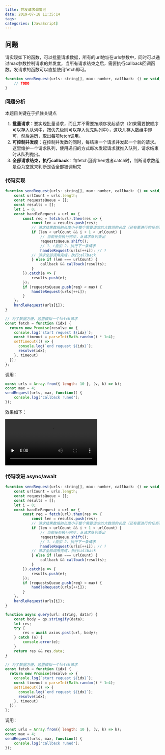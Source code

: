 ```yaml
---
title: 并发请求调度池
date: 2019-07-18 11:35:14
tags:
categories: [JavaScript]
---
```


## 问题

请实现如下的函数，可以批量请求数据，所有的url地址在urls参数中，同时可以通过max参数控制请求的并发度，当所有请求结束之后，需要执行callback回调函数。发请求的函数可以直接使用fetch即可。

```js
function sendRequest(urls: string[], max: number, callback: () => void) {
    // TODO
}
```

### 问题分析

本题目关键在于抓住关键点

1. **批量请求**：要实现批量请求，而且并不需要按顺序发起请求（如果需要按顺序可以存入队列中，按优先级则可以存入优先队列中），这块儿存入数组中即可，然后遍历，取出每项fetch调用。
2. **可控制并发度**：在控制并发数的同时，每结束一个请求并发起一个新的请求。这里维护一个请求队列，使用递归的方式每次发起请求就推入队列，请求结束时从队列抛出。
3. **全部请求结束，执行callback**：每fetch回调then或者catch时，判断请求数组是否为空就来判断是否全部被调用完

### 代码实现

```js
function sendRequest(urls: string[], max: number, callback: () => void) {
    const urlCount = urls.length;
    const requestsQueue = [];
    const results = [];
    let i = 0;
    const handleRequest = url => {
        const req = fetch(url).then(res => {
            const len = results.push(res);
            // 请求结果数组的长度小于整个需要请求的大数组的长度（还有要进行的任务） && 下一条请求存在
            if (len < urlCount && i + 1 < urlCount) {
                // 当前任务执行完毕，从请求队列丢出
                requestsQueue.shift();
                // 1、i自加 2、执行下一条请求
                handleRequest(urls[++i]); // ?
            // 请求全部调用完成，执行callback
            } else if (len === urlCount) {
                callback && callback(results);
            }
        }).catch(e => {
            results.push(e);
        });
        if (requestsQueue.push(req) < max) {
            handleRequest(urls[++i]);
        }
    };
    handleRequest(urls[i]);
}

// 为了数据方便，这里模拟一个fetch请求
const fetch = function (idx) {
  return new Promise(resolve => {
    console.log(`start request ${idx}`);
    const timeout = parseInt(Math.random() * 1e4);
    setTimeout(() => {
      console.log(`end request ${idx}`);
      resolve(idx);
    }, timeout)
  });
};
```

调用：

```js
const urls = Array.from({ length: 10 }, (v, k) => k);
const max = 4;
sendRequest(urls, max, function() {
    console.log('callback runed');
});
```

效果如下：

<video id="video" controls="" preload="none">
    <source id="mp4" src="result.mov" type="video/mp4">
</video>

### 代码改进 async/await

```js
function sendRequest(urls: string[], max: number, callback: () => void) {
    const urlCount = urls.length;
    const requestsQueue = [];
    const results = [];
    let i = 0;
    const handleRequest = url => {
        const req = fetch(url).then(res => {
            const len = results.push(res);
            // 请求结果数组的长度小于整个需要请求的大数组的长度（还有要进行的任务） && 下一条请求存在
            if (len < urlCount && i + 1 < urlCount) {
                // 当前任务执行完毕，从请求队列丢出
                requestsQueue.shift();
                // 1、i自加 2、执行下一条请求
                handleRequest(urls[++i]); // ?
            // 请求全部调用完成，执行callback
            } else if (len === urlCount) {
                callback && callback(results);
            }
        }).catch(e => {
            results.push(e);
        });
        if (requestsQueue.push(req) < max) {
            handleRequest(urls[++i]);
        }
    };
    handleRequest(urls[i]);
}

function async query(url: string, data?) {
    const body = qs.stringify(data);
    let res;
    try {
        res = await axios.post(url, body);
    } catch (e) {
        console.error(e);
    }
    return res && res.data;
}

// 为了数据方便，这里模拟一个fetch请求
const fetch = function (idx) {
  return new Promise(resolve => {
    console.log(`start request ${idx}`);
    const timeout = parseInt(Math.random() * 1e4);
    setTimeout(() => {
      console.log(`end request ${idx}`);
      resolve(idx);
    }, timeout)
  });
};
```

调用：

```js
const urls = Array.from({ length: 10 }, (v, k) => k);
const max = 4;
sendRequest(urls, max, function() {
    console.log('callback runed');
});
```
